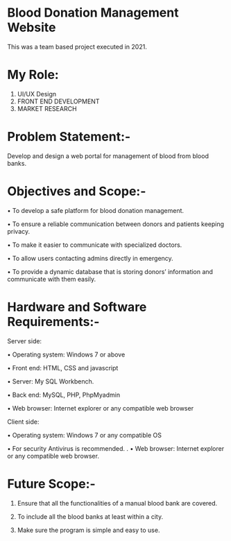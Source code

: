# Blood Donation Management Website
This was a team based project executed in 2021.
# My Role:
1. UI/UX Design
2. FRONT END DEVELOPMENT
3. MARKET RESEARCH
# Problem Statement:-
Develop and design a web portal for management of blood from blood banks. 
# Objectives and Scope:-

• To develop a safe platform for blood donation management.

• To ensure a reliable communication between donors and patients keeping privacy. 

• To make it easier to communicate with specialized doctors. 

• To allow users contacting admins directly in emergency. 

• To provide a dynamic database that is storing donors’ information and communicate with them easily.
 
# Hardware and Software Requirements:-
Server side: 

• Operating system: Windows 7 or above 

• Front end: HTML, CSS and javascript 

• Server: My SQL Workbench. 

• Back end: MySQL, PHP, PhpMyadmin 

• Web browser: Internet explorer or any compatible web browser 

Client side: 

• Operating system: Windows 7 or any compatible OS 

• For security Antivirus is recommended.
.
• Web browser: Internet explorer or any compatible web browser.


# Future Scope:-

1. Ensure that all the functionalities of a manual blood bank are covered.

2. To include all the blood banks at least within a city.

3. Make sure the program is simple and easy to use.
